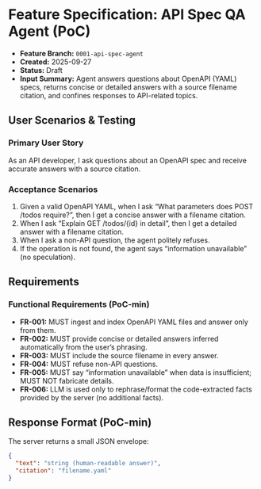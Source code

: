 # Feature Specification: API Spec QA Agent (PoC)

- **Feature Branch:** `0001-api-spec-agent`
- **Created:** 2025-09-27
- **Status:** Draft
- **Input Summary:** Agent answers questions about OpenAPI (YAML) specs, returns concise or detailed answers with a source filename citation, and confines responses to API-related topics.

## User Scenarios & Testing

### Primary User Story

As an API developer, I ask questions about an OpenAPI spec and receive accurate answers with a source citation.

### Acceptance Scenarios

1. Given a valid OpenAPI YAML, when I ask “What parameters does POST /todos require?”, then I get a concise answer with a filename citation.
2. When I ask “Explain GET /todos/{id} in detail”, then I get a detailed answer with a filename citation.
3. When I ask a non-API question, the agent politely refuses.
4. If the operation is not found, the agent says “information unavailable” (no speculation).

## Requirements

### Functional Requirements (PoC-min)

- **FR-001:** MUST ingest and index OpenAPI YAML files and answer only from them.
- **FR-002:** MUST provide concise or detailed answers inferred automatically from the user’s phrasing.
- **FR-003:** MUST include the source filename in every answer.
- **FR-004:** MUST refuse non-API questions.
- **FR-005:** MUST say “information unavailable” when data is insufficient; MUST NOT fabricate details.
- **FR-006:** LLM is used only to rephrase/format the code-extracted facts provided by the server (no additional facts).

## Response Format (PoC-min)

The server returns a small JSON envelope:

```json
{
  "text": "string (human-readable answer)",
  "citation": "filename.yaml"
}
```
